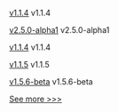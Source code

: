 
[v1.1.4](https://github.com/hyperledger/firefly-signer/releases/tag/v1.1.4) v1.1.4

[v2.5.0-alpha1](https://github.com/hyperledger/fabric/releases/tag/v2.5.0-alpha1) v2.5.0-alpha1

[v1.1.4](https://github.com/hyperledger/firefly-transaction-manager/releases/tag/v1.1.4) v1.1.4

[v1.1.5](https://github.com/hyperledger/firefly-common/releases/tag/v1.1.5) v1.1.5

[v1.5.6-beta](https://github.com/hyperledger/fabric-ca/releases/tag/v1.5.6-beta) v1.5.6-beta


[See more >>>](https://start-here.hyperledger.org/releases)
